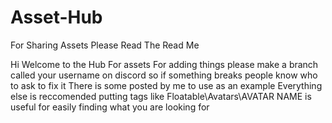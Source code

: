 # Asset-Hub
For Sharing Assets Please Read The Read Me

Hi Welcome to the Hub For assets For adding things please make a branch called your username on discord so if something breaks people know who to ask to fix it There is some posted by me to use as an example
Everything else is reccomended putting tags like Floatable\Avatars\AVATAR NAME is useful for easily finding what you are looking for
